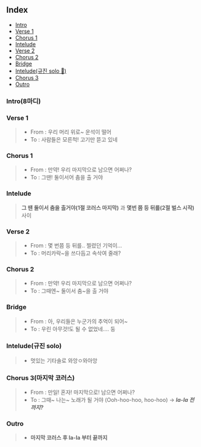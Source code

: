## Index
- [Intro](#Intro(8마디))
- [Verse 1](#verse-1)
- [Chorus 1](#chorus-1)
- [Intelude](#Intelude)
- [Verse 2](#verse-2)
- [Chorus 2](#chorus-2)
- [Bridge](#bridge)
- [Intelude(규진 solo 🎸)](#intelude(규진-solo))
- [Chorus 3](#chorus-3(마지막-코러스))
- [Outro](#outro)
### Intro(8마디)
### Verse 1
> - From : 우리 머리 위로~ 운석이 떨어
> - To : 사람들은 모른척! 고기만 뜯고 있네
### Chorus 1
>- From : 만약! 우리 마지막으로 남으면 어쩌나?
>- To :  그땐! 둘이서어 춤을 출 거야
### Intelude
>**그 땐 둘이서 춤을 출거야(1절 코러스 마지막)** 과 **몇번 쯤 등 뒤를(2절 벌스 시작)** 사이
### Verse 2
> - From : 몇 번쯤 등 뒤를.. 찔렸던 기억이...
> - To : 머리카락~을 쓰다듬고 속삭여 줄래?
### Chorus 2
>- From : 만약! 우리 마지막으로 남으면 어쩌나?
>- To :  그때엔~ 둘이서 춤~을 출 거야
### Bridge
> - From : 아, 우리들은 누군가의 추억이 되어~
> - To : 우린 아무것!도 될 수 없었네.... 둥
### Intelude(규진 solo)
>- 멋있는 기타솔로 와앙ㅇ와아앙
### Chorus 3(마지막 코러스)
> - From : 만일! 혼자! 마지막으로! 남으면 어쩌나?
> - To : 그때~ 나는~ 노래가 될 거야 (Ooh-hoo-hoo, hoo-hoo) → ***la-la 전까지?***
### Outro
>- **마지막 코러스 후 la-la 부터 끝까지**
